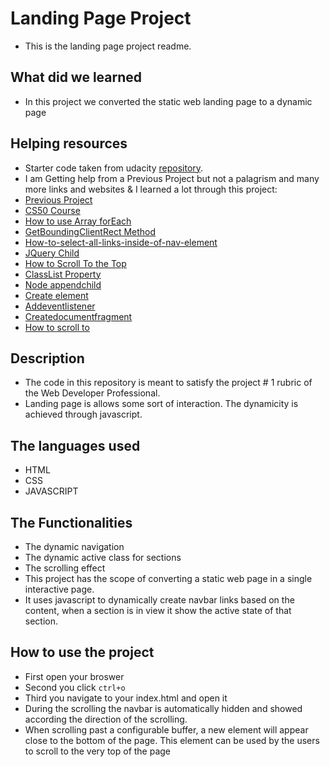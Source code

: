 # Landing Page Project

- This is the landing page project readme.

## What did we learned

- In this project we converted the static web landing page to a dynamic page

## Helping resources

- Starter code taken from udacity [repository](https://github.com/udacity/fend/tree/refresh-2019/projects/landing-page).
- I am Getting help from a Previous Project but not a palagrism and many more links and websites & I learned a lot through this project:
- [Previous Project](https://github.com/borakuskucu/Udacity-Landing-Page-Project/blob/f631249293799ebea314da8681521969e032fe51/js/Main.js)
- [CS50 Course](https://cs50.harvard.edu/web/2020/)
- [How to use Array forEach](https://developer.mozilla.org/en-US/docs/Web/JavaScript/Reference/Global_Objects/Array/forEach)
- [GetBoundingClientRect Method](https://developer.mozilla.org/en-US/docs/Web/API/Element/getBoundingClientRect)
- [How-to-select-all-links-inside-of-nav-element](https://stackoverflow.com/questions/41085068/how-to-select-all-links-inside-of-nav-element)
- [JQuery Child](https://api.jquery.com/children/)
- [How to Scroll To the Top](https://www.w3schools.com/howto/howto_js_scroll_to_top.asp)
- [ClassList Property](https://www.w3schools.com/jsref/prop_element_classlist.asp)
- [Node appendchild](https://www.w3schools.com/jsref/met_node_appendchild.asp)
- [Create element](https://www.w3schools.com/jsref/met_document_createelement.asp)
- [Addeventlistener](https://www.w3schools.com/jsref/met_element_addeventlistener.asp)
- [Createdocumentfragment](https://www.w3schools.com/JSREF/met_document_createdocumentfragment.asp)
- [How to scroll to](https://www.w3schools.com/jsref/met_win_scrollto.asp)

## Description

- The code in this repository is meant to satisfy the project # 1 rubric of the Web Developer Professional.
- Landing page is allows some sort of interaction. The dynamicity is achieved through javascript.

## The languages used

- HTML
- CSS
- JAVASCRIPT

## The Functionalities

- The dynamic navigation
- The dynamic active class for sections
- The scrolling effect
- This project has the scope of converting a static web page in a single interactive page.
- It uses javascript to dynamically create navbar links based on the content, when a section is in view it show the active state of that section.

## How to use the project

- First open your broswer
- Second you click `ctrl+o`
- Third you navigate to your index.html and open it
- During the scrolling the navbar is automatically hidden and showed according the direction of the scrolling.
- When scrolling past a configurable buffer, a new element will appear close to the bottom of the page. This element can be used by the users to scroll to the very top of the page
